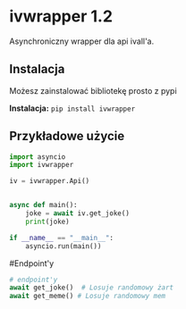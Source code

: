 # ivwrapper 1.2
Asynchroniczny wrapper dla api ivall'a.

## Instalacja

Możesz zainstalować bibliotekę prosto z pypi

**Instalacja:** `pip install ivwrapper`<br>

## Przykładowe użycie
```python
import asyncio
import ivwrapper

iv = ivwrapper.Api()


async def main():
    joke = await iv.get_joke()
    print(joke)

if __name__ == "__main__":
    asyncio.run(main())
```
#Endpoint'y
```python
# endpoint'y
await get_joke()  # Losuje randomowy żart
await get_meme() # Losuje randomowy mem
 ```